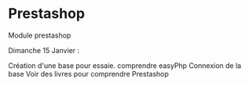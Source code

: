 # Prestashop
Module prestashop


Dimanche 15 Janvier :

Création d'une base pour essaie.
comprendre easyPhp
Connexion de la base
Voir des livres pour comprendre Prestashop
